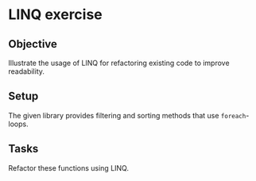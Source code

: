 # LINQ exercise

## Objective

Illustrate the usage of LINQ for refactoring existing code to improve readability.

## Setup

The given library provides filtering and sorting methods that use ``foreach``-loops.

## Tasks

Refactor these functions using LINQ.